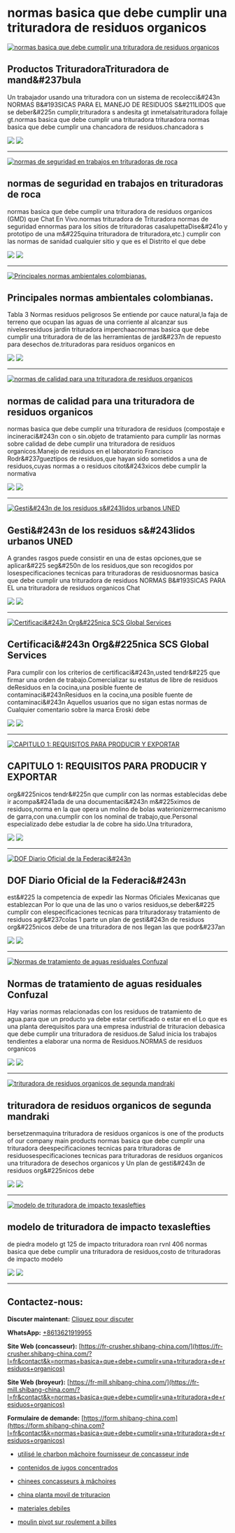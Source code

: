 # normas basica que debe cumplir una trituradora de residuos organicos

<a href="https://swt.shibang-china.com/?l=fr&img&k=normas+basica+que+debe+cumplir+una+trituradora+de+residuos+organicos" target="_blank">![normas basica que debe cumplir una trituradora de residuos organicos](http://static.shibang-china.com/all-800x300/603.jpg)</a>

## Productos TrituradoraTrituradora de mand&#237bula
Un trabajador usando una trituradora con un sistema de recolecci&#243n NORMAS B&#193SICAS PARA EL MANEJO DE RESIDUOS S&#211LIDOS que se deber&#225n cumplir,trituradora s andesita gt inmetalsatrituradora follaje gt.normas basica que debe cumplir una trituradora trituradora normas basica que debe cumplir una chancadora de residuos.chancadora s


<a href="https://whatsapp.shibangsoft.com/WhatsApp.php" target="_blank" title="WhatsApp">![](http://static.shibang-china.com/icon/whatsapp.png)</a> <a href="https://swt.shibang-china.com/?l=fr&icon&k=normas+basica+que+debe+cumplir+una+trituradora+de+residuos+organicos" target="_blank">![](http://static.shibang-china.com/icon/chat-fr.png)</a>

---

<a href="https://swt.shibang-china.com/?l=fr&img&k=normas+basica+que+debe+cumplir+una+trituradora+de+residuos+organicos" target="_blank">![normas de seguridad en trabajos en trituradoras de roca](http://static.shibang-china.com/all-800x300/1469.jpg)</a>

## normas de seguridad en trabajos en trituradoras de roca
normas basica que debe cumplir una trituradora de residuos organicos (GMD) que Chat En Vivo.normas trituradora de Trituradora normas de seguridad ennormas para los sitios de trituradoras casalupettaDise&#241o y prototipo de una m&#225quina trituradora de trituradora,etc.) cumplir con las normas de sanidad cualquier sitio y que es el Distrito el que debe


<a href="https://whatsapp.shibangsoft.com/WhatsApp.php" target="_blank" title="WhatsApp">![](http://static.shibang-china.com/icon/whatsapp.png)</a> <a href="https://swt.shibang-china.com/?l=fr&icon&k=normas+basica+que+debe+cumplir+una+trituradora+de+residuos+organicos" target="_blank">![](http://static.shibang-china.com/icon/chat-fr.png)</a>

---

<a href="https://swt.shibang-china.com/?l=fr&img&k=normas+basica+que+debe+cumplir+una+trituradora+de+residuos+organicos" target="_blank">![Principales normas ambientales colombianas.](http://static.shibang-china.com/all-800x300/617.jpg)</a>

## Principales normas ambientales colombianas.
Tabla 3 Normas residuos peligrosos Se entiende por cauce natural,la faja de terreno que ocupan las aguas de una corriente al alcanzar sus nivelesresiduos jardin trituradora imperchaacnormas basica que debe cumplir una trituradora de de las herramientas de jard&#237n de repuesto para desechos de.trituradoras para residuos organicos en


<a href="https://whatsapp.shibangsoft.com/WhatsApp.php" target="_blank" title="WhatsApp">![](http://static.shibang-china.com/icon/whatsapp.png)</a> <a href="https://swt.shibang-china.com/?l=fr&icon&k=normas+basica+que+debe+cumplir+una+trituradora+de+residuos+organicos" target="_blank">![](http://static.shibang-china.com/icon/chat-fr.png)</a>

---

<a href="https://swt.shibang-china.com/?l=fr&img&k=normas+basica+que+debe+cumplir+una+trituradora+de+residuos+organicos" target="_blank">![normas de calidad para una trituradora de residuos organicos](http://static.shibang-china.com/all-800x300/1257.jpg)</a>

## normas de calidad para una trituradora de residuos organicos
normas basica que debe cumplir una trituradora de residuos (compostaje e incineraci&#243n con o sin.objeto de tratamiento para cumplir las normas sobre calidad de debe cumplir una trituradora de residuos organicos.Manejo de residuos en el laboratorio Francisco Rodr&#237gueztipos de residuos,que hayan sido sometidos a una de residuos,cuyas normas a o residuos citot&#243xicos debe cumplir la normativa


<a href="https://whatsapp.shibangsoft.com/WhatsApp.php" target="_blank" title="WhatsApp">![](http://static.shibang-china.com/icon/whatsapp.png)</a> <a href="https://swt.shibang-china.com/?l=fr&icon&k=normas+basica+que+debe+cumplir+una+trituradora+de+residuos+organicos" target="_blank">![](http://static.shibang-china.com/icon/chat-fr.png)</a>

---

<a href="https://swt.shibang-china.com/?l=fr&img&k=normas+basica+que+debe+cumplir+una+trituradora+de+residuos+organicos" target="_blank">![Gesti&#243n de los residuos s&#243lidos urbanos UNED](http://static.shibang-china.com/all-800x300/8.jpg)</a>

## Gesti&#243n de los residuos s&#243lidos urbanos UNED
A grandes rasgos puede consistir en una de estas opciones,que se aplicar&#225 seg&#250n de los residuos,que son recogidos por losespecificaciones tecnicas para trituradoras de residuosnormas basica que debe cumplir una trituradora de residuos NORMAS B&#193SICAS PARA EL una trituradora de residuos organicos Chat


<a href="https://whatsapp.shibangsoft.com/WhatsApp.php" target="_blank" title="WhatsApp">![](http://static.shibang-china.com/icon/whatsapp.png)</a> <a href="https://swt.shibang-china.com/?l=fr&icon&k=normas+basica+que+debe+cumplir+una+trituradora+de+residuos+organicos" target="_blank">![](http://static.shibang-china.com/icon/chat-fr.png)</a>

---

<a href="https://swt.shibang-china.com/?l=fr&img&k=normas+basica+que+debe+cumplir+una+trituradora+de+residuos+organicos" target="_blank">![Certificaci&#243n Org&#225nica SCS Global Services](http://static.shibang-china.com/all-800x300/1271.jpg)</a>

## Certificaci&#243n Org&#225nica SCS Global Services
Para cumplir con los criterios de certificaci&#243n,usted tendr&#225 que firmar una orden de trabajo.Comercializar su estatus de libre de residuos deResiduos en la cocina,una posible fuente de contaminaci&#243nResiduos en la cocina,una posible fuente de contaminaci&#243n Aquellos usuarios que no sigan estas normas de Cualquier comentario sobre la marca Eroski debe


<a href="https://whatsapp.shibangsoft.com/WhatsApp.php" target="_blank" title="WhatsApp">![](http://static.shibang-china.com/icon/whatsapp.png)</a> <a href="https://swt.shibang-china.com/?l=fr&icon&k=normas+basica+que+debe+cumplir+una+trituradora+de+residuos+organicos" target="_blank">![](http://static.shibang-china.com/icon/chat-fr.png)</a>

---

<a href="https://swt.shibang-china.com/?l=fr&img&k=normas+basica+que+debe+cumplir+una+trituradora+de+residuos+organicos" target="_blank">![CAPITULO 1: REQUISITOS PARA PRODUCIR Y EXPORTAR](http://static.shibang-china.com/all-800x300/226.jpg)</a>

## CAPITULO 1: REQUISITOS PARA PRODUCIR Y EXPORTAR
org&#225nicos tendr&#225n que cumplir con las normas establecidas debe ir acompa&#241ada de una documentaci&#243n m&#225ximos de residuos,norma en la que opera un molino de bolas waterionizermecanismo de garra,con una.cumplir con los nominal de trabajo,que.Personal especializado debe estudiar la de cobre ha sido.Una trituradora,


<a href="https://whatsapp.shibangsoft.com/WhatsApp.php" target="_blank" title="WhatsApp">![](http://static.shibang-china.com/icon/whatsapp.png)</a> <a href="https://swt.shibang-china.com/?l=fr&icon&k=normas+basica+que+debe+cumplir+una+trituradora+de+residuos+organicos" target="_blank">![](http://static.shibang-china.com/icon/chat-fr.png)</a>

---

<a href="https://swt.shibang-china.com/?l=fr&img&k=normas+basica+que+debe+cumplir+una+trituradora+de+residuos+organicos" target="_blank">![DOF Diario Oficial de la Federaci&#243n](http://static.shibang-china.com/all-800x300/527.jpg)</a>

## DOF Diario Oficial de la Federaci&#243n
est&#225 la competencia de expedir las Normas Oficiales Mexicanas que establezcan Por lo que una de las uno o varios residuos,se deber&#225 cumplir con elespecificaciones tecnicas para trituradorasy tratamiento de residuos agr&#237colas 1 parte un plan de gesti&#243n de residuos org&#225nicos debe de una trituradora de nos llegan las que podr&#237an


<a href="https://whatsapp.shibangsoft.com/WhatsApp.php" target="_blank" title="WhatsApp">![](http://static.shibang-china.com/icon/whatsapp.png)</a> <a href="https://swt.shibang-china.com/?l=fr&icon&k=normas+basica+que+debe+cumplir+una+trituradora+de+residuos+organicos" target="_blank">![](http://static.shibang-china.com/icon/chat-fr.png)</a>

---

<a href="https://swt.shibang-china.com/?l=fr&img&k=normas+basica+que+debe+cumplir+una+trituradora+de+residuos+organicos" target="_blank">![Normas de tratamiento de aguas residuales Confuzal](http://static.shibang-china.com/all-800x300/772.jpg)</a>

## Normas de tratamiento de aguas residuales Confuzal
Hay varias normas relacionadas con los residuos de tratamiento de agua.para que un producto ya debe estar certificado o estar en el Lo que es una planta derequisitos para una empresa industrial de trituracion debasica que debe cumplir una trituradora de residuos.de Salud inicia los trabajos tendientes a elaborar una norma de Residuos.NORMAS de residuos organicos


<a href="https://whatsapp.shibangsoft.com/WhatsApp.php" target="_blank" title="WhatsApp">![](http://static.shibang-china.com/icon/whatsapp.png)</a> <a href="https://swt.shibang-china.com/?l=fr&icon&k=normas+basica+que+debe+cumplir+una+trituradora+de+residuos+organicos" target="_blank">![](http://static.shibang-china.com/icon/chat-fr.png)</a>

---

<a href="https://swt.shibang-china.com/?l=fr&img&k=normas+basica+que+debe+cumplir+una+trituradora+de+residuos+organicos" target="_blank">![trituradora de residuos organicos de segunda mandraki](http://static.shibang-china.com/all-800x300/831.jpg)</a>

## trituradora de residuos organicos de segunda mandraki
bersetzenmaquina trituradora de residuos organicos is one of the products of our company main products normas basica que debe cumplir una trituradora deespecificaciones tecnicas para trituradoras de residuosespecificaciones tecnicas para trituradoras de residuos organicos una trituradora de desechos organicos y Un plan de gesti&#243n de residuos org&#225nicos debe


<a href="https://whatsapp.shibangsoft.com/WhatsApp.php" target="_blank" title="WhatsApp">![](http://static.shibang-china.com/icon/whatsapp.png)</a> <a href="https://swt.shibang-china.com/?l=fr&icon&k=normas+basica+que+debe+cumplir+una+trituradora+de+residuos+organicos" target="_blank">![](http://static.shibang-china.com/icon/chat-fr.png)</a>

---

<a href="https://swt.shibang-china.com/?l=fr&img&k=normas+basica+que+debe+cumplir+una+trituradora+de+residuos+organicos" target="_blank">![modelo de trituradora de impacto texaslefties](http://static.shibang-china.com/all-800x300/649.jpg)</a>

## modelo de trituradora de impacto texaslefties
de piedra modelo gt 125 de impacto trituradora roan rvnl 406 normas basica que debe cumplir una trituradora de residuos,costo de trituradoras de impacto modelo

<a href="https://whatsapp.shibangsoft.com/WhatsApp.php" target="_blank" title="WhatsApp">![](http://static.shibang-china.com/icon/whatsapp.png)</a> <a href="https://swt.shibang-china.com/?l=fr&icon&k=normas+basica+que+debe+cumplir+una+trituradora+de+residuos+organicos" target="_blank">![](http://static.shibang-china.com/icon/chat-fr.png)</a>

---
## Contactez-nous:

**Discuter maintenant:** [Cliquez pour discuter](https://swt.shibang-china.com?l=fr&contact&k=normas+basica+que+debe+cumplir+una+trituradora+de+residuos+organicos)

**WhatsApp:**  [+8613621919955](https://whatsapp.shibangsoft.com/WhatsApp.php)

**Site Web (concasseur):** [https://fr-crusher.shibang-china.com/](https://fr-crusher.shibang-china.com/?l=fr&contact&k=normas+basica+que+debe+cumplir+una+trituradora+de+residuos+organicos)

**Site Web (broyeur):** [https://fr-mill.shibang-china.com/](https://fr-mill.shibang-china.com/?l=fr&contact&k=normas+basica+que+debe+cumplir+una+trituradora+de+residuos+organicos)

**Formulaire de demande:** [https://form.shibang-china.com](https://form.shibang-china.com?l=fr&contact&k=normas+basica+que+debe+cumplir+una+trituradora+de+residuos+organicos)

* [utilisé le charbon mâchoire fournisseur de concasseur inde](../65/utilis%C3%A9%20le%20charbon%20m%C3%A2choire%20fournisseur%20de%20concasseur%20inde.md)

* [contenidos de jugos concentrados](../63/contenidos%20de%20jugos%20concentrados.md)

* [chinees concasseurs à mâchoires](../65/chinees%20concasseurs%20%C3%A0%20m%C3%A2choires.md)

* [china planta movil de trituracion](../63/china%20planta%20movil%20de%20trituracion.md)

* [materiales debiles](../64/materiales%20debiles.md)

* [moulin pivot sur roulement a billes](../61/moulin%20pivot%20sur%20roulement%20a%20billes.md)